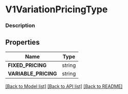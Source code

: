 # V1VariationPricingType


### Description



## Properties
Name | Type
------------ | -------------
**FIXED_PRICING** | string
**VARIABLE_PRICING** | string

[[Back to Model list]](../README.md#documentation-for-models) [[Back to API list]](../README.md#documentation-for-api-endpoints) [[Back to README]](../README.md)


